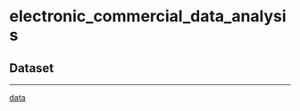 # electronic_commercial_data_analysis

## Dataset
-----------------------
[data](https://www.kaggle.com/datasets/mkechinov/ecommerce-events-history-in-electronics-store)
